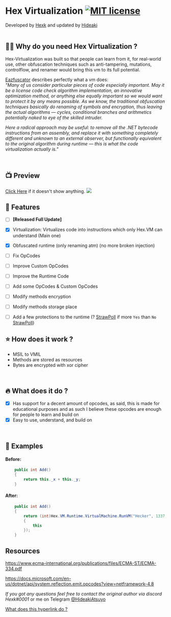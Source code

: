 # Hex Virtualization [![MIT license](https://img.shields.io/badge/License-MIT-blue.svg)](https://lbesson.mit-license.org/)
Developed by <a href="https://github.com/hexck">Hexk</a> and updated by <a href="https://github.com/HideakiAtsuyo">Hideaki</a>
<br><br>

## :guardsman: Why do you need Hex Virtualization ? 

Hex-Virtualization was built so that people can learn from it, for real-world use, other obfuscation techniques such as anti-tampering, mutations, controlflow, and renamer would bring this vm to its full potential.

<a href="https://help.gapotchenko.com/eazfuscator.net/30/virtualization#Virtualization_Introduction"> Eazfuscator</a> describes perfectly what a vm does:<br>
_"Many of us consider particular pieces of code especially important. May it be a license code check algorithm implementation, an innovative optimization method, or anything else equally important so we would want to protect it by any means possible. As we know, the traditional obfuscation techniques basically do renaming of symbols and encryption, thus leaving the actual algorithms — cycles, conditional branches and arithmetics potentially naked to eye of the skilled intruder._

_Here a radical approach may be useful: to remove all the .NET bytecode instructions from an assembly, and replace it with something completely different and unknown to an external observer, but functionally equivalent to the original algorithm during runtime — this is what the code virtualization actually is."_

<br>

## 📺 Preview

[Click Here](https://i.imgur.com/sMIvABo.mp4) if it doesn't show anything.
![](https://i.imgur.com/sMIvABo.gif)

## 🚀 Features

- [ ] __**[Released Full Update]**__

- [x] Virtualization: Virtualizes code into instructions which only Hex.VM can understand (Main one)
- [x] Obfuscated runtime (only renaming atm) (no more broken injection)
- [ ] Fix OpCodes
- [ ] Improve Custom OpCodes
- [ ] Improve the Runtime Code
- [ ] Add some OpCodes & Custom OpCodes
- [ ] Modify methods encryption
- [ ] Modify methods storage place
- [ ] Add a few protections to the runtime (? [StrawPoll](https://strawpoll.com/polls/40Zmdb012ga) if more `Yes` than `No` [StrawPoll](https://strawpoll.com/polls/e6Z2eQwOXgN))

## :star: How does it work ?

- MSIL to VMIL
- Methods are stored as resources
- Bytes are encrypted with xor cipher
<br>

## :fire: What does it do ?

- [x] Has support for a decent amount of opcodes, as said, this is made for educational purposes and as such I believe these opcodes are enough for people to learn and build on
- [x] Easy to use, understand, and build on

<br>

## :bookmark_tabs: Examples
#### Before:
```c#
    public int Add()
    {
        return this._x + this._y;
    }
```
#### After:
```c#
    public int Add()
    {
        return (int)Hex.VM.Runtime.VirtualMachine.RunVM("Hecker", 1337, new object[]
        {
            this
        });
    }
```


## Resources
https://www.ecma-international.org/publications/files/ECMA-ST/ECMA-334.pdf <br>



https://docs.microsoft.com/en-us/dotnet/api/system.reflection.emit.opcodes?view=netframework-4.8

_If you got any questions feel free to contact the original author via discord Hexk#0001_ or me on Telegram [@HideakiAtsuyo](https://t.me/HideakiAtsuyo)

[What does this hyperlink do ?](https://github.com/HideakiAtsuyo/Hex-Virtualization/edit/master/README.md#hex-virtualization-)
